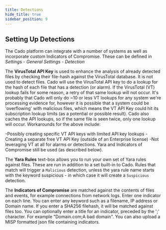 ```yaml
---
title: Detections
hide_title: true
sidebar_position: 9
---
```


## Setting Up Detections

The Cado platform can integrate with a number of systems as well as incorporate custom Indicators of Compromise. These can be defined in *Settings - General Settings - Detection* 

The **VirusTotal API Key** is used to enhance the analysis of already detected files by checking their file-hash against the VirusTotal database. It is not used to detect files. Cado will use the VirusTotal API key to do a lookup for the hash of each file that has a detection (or alarm). If the VirusTotal (VT) lookup fails for some reason, a retry of that same lookup will not occur. It's probably that Cado will only do ~10 or less VT lookups for any system we're processing evidence for, however it is possible that a system could be 'overflowing' with malicious files, which means the VT API Key could hit its subscription lookup limits (as a potential or possible result). Cado also caches the API lookups, so if the same file is seen twice, only one lookup will occur. 
Workarounds for the above include:

-Possibly creating specific VT API keys with limited API key lookups
-Creating a separate free VT API Key (outside of an Enterprise license)
-Not leveraging VT at all for alarms or detections. Yara and Indicators of Compromise still be used (as described below). 

The **Yara Rules** text-box allows you to run your own set of Yara rules against files. These are run in addition to a set built-in to Cado. Rules that match will trigger a `Malicious` detection, unless the yara rule name starts with the keyword suspicious - in which case it will create a `Suspicious` detection.

The **Indicators of Compromise** are matched against the contents of files and events, for example connections from network logs. Enter one indicator on each line. You can enter any keyword such as a filename, IP address or Domain name. If you enter a SHA256 filehash, it will be matched against files too. You can optionally enter a title for an indicator, preceded by the ';' character. For example "Domain.com;A bad domain". You can also upload a MISP formatted json file containing indicators.
